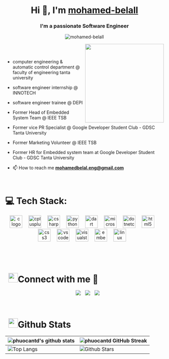 <h1 align="center">Hi 👋, I'm <a href="https://mohamed-belall.github.io/Me.io/" target="blank">
mohamed-belall</a></h1>
<h3 align="center">I'm a passionate Software Engineer</h3>

<p align="center"> <img src="https://komarev.com/ghpvc/?username=mohamed-belall&label=Profile%20views&color=0e75b6&style=flat" alt="mohamed-belall" /> </p>

<picture> <img align="right" src="https://github.com/7oSkaaa/7oSkaaa/blob/main/Images/Right_Side.gif?raw=true" width = 250px></picture>


<br><br>
- computer engineering & automatic control department @ faculty of engineering tanta university
- software engineer internship @ INNOTECH
- software engineer trainee @ DEPI 
- Former Head of Embedded System Team @ IEEE TSB
- Former vice PR Specialist @ Google Developer Student Club - GDSC Tanta University
- Former Marketing Volunteer @ IEEE TSB
- Former HR for Embedded system team at Google Developer Student Club - GDSC Tanta University





- 📫 How to reach me **mohamedbelal.eng@gmail.com**

<br>
<h1> 💻 Tech Stack: </h1>
	<div align="center">
	<img src="https://cdn.jsdelivr.net/gh/devicons/devicon/icons/c/c-original.svg" height="40" alt="c logo"  />
  	<img width="12" />
	<img src="https://cdn.jsdelivr.net/gh/devicons/devicon/icons/cplusplus/cplusplus-original.svg" height="40" alt="cplusplus logo"  />
	<img width="12" />
  <img src="https://cdn.jsdelivr.net/gh/devicons/devicon/icons/csharp/csharp-original.svg" height="40" alt="csharp logo"  />
  <img width="12" />
  <img src="https://cdn.jsdelivr.net/gh/devicons/devicon/icons/python/python-original.svg" height="40" alt="python logo"  />
  <img width="12" />
  <img src="https://cdn.jsdelivr.net/gh/devicons/devicon/icons/dart/dart-original.svg" height="40" alt="dart logo"  />
  <img width="12" />
  <img src="https://cdn.jsdelivr.net/gh/devicons/devicon/icons/microsoftsqlserver/microsoftsqlserver-plain.svg" height="40" alt="microsoftsqlserver logo"  />
  <img width="12" />
  <img src="https://cdn.jsdelivr.net/gh/devicons/devicon/icons/dotnetcore/dotnetcore-original.svg" height="40" alt="dotnetcore logo"  />
  <img width="12" />
  <img src="https://cdn.jsdelivr.net/gh/devicons/devicon/icons/html5/html5-original.svg" height="40" alt="html5 logo"  />
  <img width="12" />
  <img src="https://cdn.jsdelivr.net/gh/devicons/devicon/icons/css3/css3-original.svg" height="40" alt="css3 logo"  />
  <img width="12" />
  <img src="https://cdn.jsdelivr.net/gh/devicons/devicon/icons/vscode/vscode-original.svg" height="40" alt="vscode logo"  />
  <img width="12" />
  <img src="https://cdn.jsdelivr.net/gh/devicons/devicon/icons/visualstudio/visualstudio-plain.svg" height="40" alt="visualstudio logo"  />
  <img width="12" />

  <img src="https://cdn.jsdelivr.net/gh/devicons/devicon/icons/embeddedc/embeddedc-original.svg" height="40" alt="embeddedc logo"  />
  <img width="12" />
  <img src="https://cdn.jsdelivr.net/gh/devicons/devicon/icons/linux/linux-original.svg" height="40" alt="linux logo"  />
  <img width="12" />
  
</div>

###
<br/>
<br/>
<h1 align="left" > <img src="https://media.giphy.com/media/iY8CRBdQXODJSCERIr/giphy.gif" width="30" height="30" style="margin-left: 10px;">Connect with me 🤝 </h1>



 <div align="center"  class="icons-social" style="margin-left: 10px;">
        <a style="margin-left: 10px;"  target="_blank" href="https://www.linkedin.com/in/mohamed-belal-355316218/">
			    <img src="https://img.icons8.com/doodle/40/000000/linkedin--v2.png"></a>
        <a style="margin-left: 10px;" target
="_blank" href="https://github.com/mohamed-belall">
		      <img src="https://img.icons8.com/doodle/40/000000/github--v1.png"></a>
        <a style="margin-left: 10px;" target="_blank" href="https://www.facebook.com/profile.php?id=100051442270718">
		      <img src="https://img.icons8.com/doodle/40/000000/facebook--v1.png"></a>
      </div>

</p>





<br/>



<h1 align="left" > <img src="https://media.giphy.com/media/iY8CRBdQXODJSCERIr/giphy.gif" width="30" height="30" style="margin-left: 10px;">Github Stats </h1>






| ![phuocantd's github stats](https://github-readme-stats.vercel.app/api?username=mohamed-belall&show_icons=true&theme=dracula&include_all_commits=true)             | ![phuocantd GitHub Streak](https://github-readme-streak-stats.herokuapp.com/?user=mohamed-belall&theme=dracula)                                                                                                           |
| --------------------------------------------------------------------------------------------------------------------------------- | ----------------------------------------------------------------------------------------------------------------------------------------------------------------------------------------------------------------- |
| ![Top Langs](https://github-readme-stats.vercel.app/api/top-langs/?username=mohamed-belall&langs_count=8&theme=dracula&card_width=500px) | ![Github Stars](https://github-readme-stats.vercel.app/api?username=mohamed-belall&show_icons=true&locale=en&count_private=true&hide_rank=true&custom_title=My%20GitHub%20Stats&disable_animations=true&theme=dracula&card_width=500px) |


